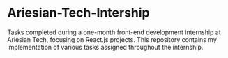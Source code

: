# Ariesian-Tech-Intership
Tasks completed during a one-month front-end development internship at Ariesian Tech, focusing on React.js projects. This repository contains my implementation of various tasks assigned throughout the internship.
